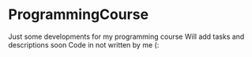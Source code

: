 # ProgrammingCourse

Just some developments for my programming course
Will add tasks and descriptions soon
Code in not written by me (:
